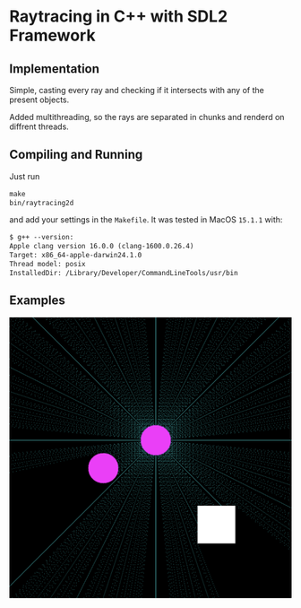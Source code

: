 # Raytracing in C++ with SDL2 Framework

## Implementation

Simple, casting every ray and checking if it intersects with any of the present objects.

Added multithreading, so the rays are separated in chunks and renderd on diffrent threads.

## Compiling and Running

Just run
```
make
bin/raytracing2d
```
and add your settings in the `Makefile`. It was tested in MacOS `15.1.1` with:
```
$ g++ --version:
Apple clang version 16.0.0 (clang-1600.0.26.4)
Target: x86_64-apple-darwin24.1.0
Thread model: posix
InstalledDir: /Library/Developer/CommandLineTools/usr/bin
```

## Examples

![image](./ss1.png)
